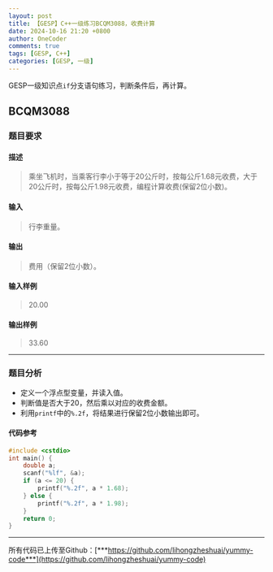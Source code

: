 ```yaml
---
layout: post
title: 【GESP】C++一级练习BCQM3088，收费计算
date: 2024-10-16 21:20 +0800
author: OneCoder
comments: true
tags: [GESP, C++]
categories: [GESP, 一级]
---
```

GESP一级知识点`if`分支语句练习，判断条件后，再计算。

<!--more-->

## BCQM3088

### 题目要求

#### 描述

>乘坐飞机时，当乘客行李小于等于20公斤时，按每公斤1.68元收费，大于20公斤时，按每公斤1.98元收费，编程计算收费(保留2位小数)。

#### 输入

>行李重量。

#### 输出

>费用（保留2位小数）。

#### 输入样例

>20.00

#### 输出样例

>33.60

---

### 题目分析

- 定义一个浮点型变量，并读入值。
- 判断值是否大于20，然后乘以对应的收费金额。
- 利用`printf`中的`%.2f`，将结果进行保留2位小数输出即可。

#### 代码参考

```cpp
#include <cstdio>
int main() {
    double a;
    scanf("%lf", &a);
    if (a <= 20) {
        printf("%.2f", a * 1.68);
    } else {
        printf("%.2f", a * 1.98);
    }
    return 0;
}
```

---

所有代码已上传至Github：[***https://github.com/lihongzheshuai/yummy-code***](https://github.com/lihongzheshuai/yummy-code)
